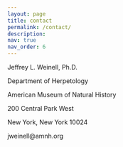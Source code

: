 ```yaml
---
layout: page
title: contact
permalink: /contact/
description: 
nav: true
nav_order: 6
---
```


<p>Jeffrey L. Weinell, Ph.D.</p>
<p>Department of Herpetology</p>
<p>American Museum of Natural History</p>
<p>200 Central Park West</p>
<p>New York, New York 10024</p>
<p>jweinell@amnh.org</p>

<!--
Write your biography here. Tell the world about yourself. Link to your favorite [subreddit](http://reddit.com). You can put a picture in, too. The code is already in, just name your picture `prof_pic.jpg` and put it in the `img/` folder.

Put your address / P.O. box / other info right below your picture. You can also disable any of these elements by editing `profile` property of the YAML header of your `_pages/about.md`. Edit `_bibliography/papers.bib` and Jekyll will render your [publications page](/al-folio/publications/) automatically.

Link to your social media connections, too. This theme is set up to use [Font Awesome icons](https://fontawesome.com/) and [Academicons](https://jpswalsh.github.io/academicons/), like the ones below. Add your Facebook, Twitter, LinkedIn, Google Scholar, or just disable all of them.
-->


